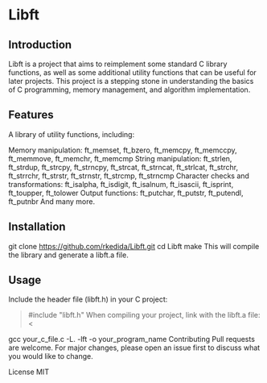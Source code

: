 # Libft

## Introduction
Libft is a project that aims to reimplement some standard C library functions, as well as some additional utility functions that can be useful for later projects. This project is a stepping stone in understanding the basics of C programming, memory management, and algorithm implementation.


## Features
A library of utility functions, including:

Memory manipulation: ft_memset, ft_bzero, ft_memcpy, ft_memccpy, ft_memmove, ft_memchr, ft_memcmp
String manipulation: ft_strlen, ft_strdup, ft_strcpy, ft_strncpy, ft_strcat, ft_strncat, ft_strlcat, ft_strchr, ft_strrchr, ft_strstr, ft_strnstr, ft_strcmp, ft_strncmp
Character checks and transformations: ft_isalpha, ft_isdigit, ft_isalnum, ft_isascii, ft_isprint, ft_toupper, ft_tolower
Output functions: ft_putchar, ft_putstr, ft_putendl, ft_putnbr
And many more.

## Installation
git clone https://github.com/rkedida/Libft.git
cd Libft
make
This will compile the library and generate a libft.a file.

## Usage
Include the header file (libft.h) in your C project:

>#include "libft.h"
When compiling your project, link with the libft.a file:<


gcc your_c_file.c -L. -lft -o your_program_name
Contributing
Pull requests are welcome. For major changes, please open an issue first to discuss what you would like to change.

License
MIT
